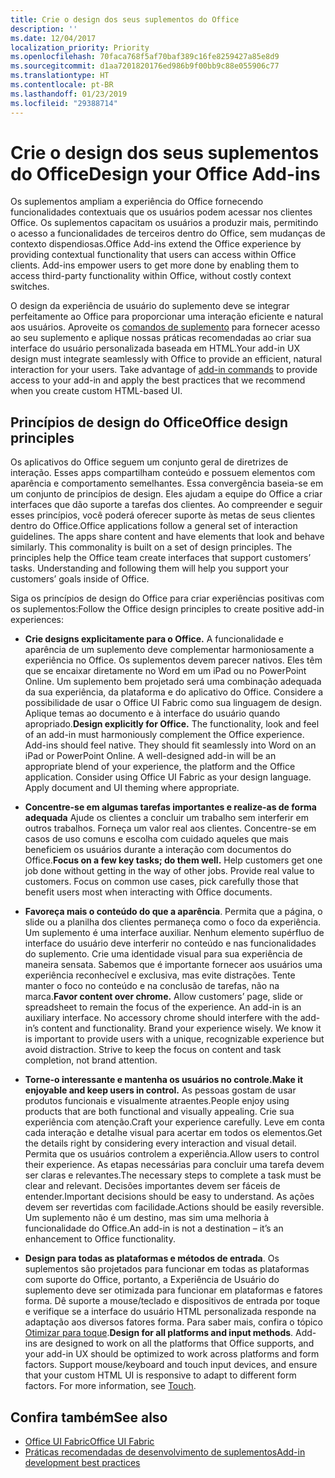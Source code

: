 ```yaml
---
title: Crie o design dos seus suplementos do Office
description: ''
ms.date: 12/04/2017
localization_priority: Priority
ms.openlocfilehash: 70faca768f5af70baf389c16fe8259427a85e8d9
ms.sourcegitcommit: d1aa7201820176ed986b9f00bb9c88e055906c77
ms.translationtype: HT
ms.contentlocale: pt-BR
ms.lasthandoff: 01/23/2019
ms.locfileid: "29388714"
---
```

# <a name="design-your-office-add-ins"></a><span data-ttu-id="f4c19-102">Crie o design dos seus suplementos do Office</span><span class="sxs-lookup"><span data-stu-id="f4c19-102">Design your Office Add-ins</span></span>

<span data-ttu-id="f4c19-p101">Os suplementos ampliam a experiência do Office fornecendo funcionalidades contextuais que os usuários podem acessar nos clientes Office. Os suplementos capacitam os usuários a produzir mais, permitindo o acesso a funcionalidades de terceiros dentro do Office, sem mudanças de contexto dispendiosas.</span><span class="sxs-lookup"><span data-stu-id="f4c19-p101">Office Add-ins extend the Office experience by providing contextual functionality that users can access within Office clients. Add-ins empower users to get more done by enabling them to access third-party functionality within Office, without costly context switches.</span></span> 

<span data-ttu-id="f4c19-p102">O design da experiência de usuário do suplemento deve se integrar perfeitamente ao Office para proporcionar uma interação eficiente e natural aos usuários. Aproveite os [comandos de suplemento](add-in-commands.md) para fornecer acesso ao seu suplemento e aplique nossas práticas recomendadas ao criar sua interface do usuário personalizada baseada em HTML.</span><span class="sxs-lookup"><span data-stu-id="f4c19-p102">Your add-in UX design must integrate seamlessly with Office to provide an efficient, natural interaction for your users. Take advantage of [add-in commands](add-in-commands.md) to provide access to your add-in and apply the best practices that we recommend when you create custom HTML-based UI.</span></span>

## <a name="office-design-principles"></a><span data-ttu-id="f4c19-107">Princípios de design do Office</span><span class="sxs-lookup"><span data-stu-id="f4c19-107">Office design principles</span></span>

<span data-ttu-id="f4c19-p103">Os aplicativos do Office seguem um conjunto geral de diretrizes de interação. Esses apps compartilham conteúdo e possuem elementos com aparência e comportamento semelhantes. Essa convergência baseia-se em um conjunto de princípios de design. Eles ajudam a equipe do Office a criar interfaces que dão suporte a tarefas dos clientes. Ao compreender e seguir esses princípios, você poderá oferecer suporte às metas de seus clientes dentro do Office.</span><span class="sxs-lookup"><span data-stu-id="f4c19-p103">Office applications follow a general set of interaction guidelines. The apps share content and have elements that look and behave similarly. This commonality is built on a set of design principles. The principles help the Office team create interfaces that support customers’ tasks. Understanding and following them will help you support your customers’ goals inside of Office.</span></span>

<span data-ttu-id="f4c19-113">Siga os princípios de design do Office para criar experiências positivas com os suplementos:</span><span class="sxs-lookup"><span data-stu-id="f4c19-113">Follow the Office design principles to create positive add-in experiences:</span></span>

- <span data-ttu-id="f4c19-p104">**Crie designs explicitamente para o Office.** A funcionalidade e aparência de um suplemento deve complementar harmoniosamente a experiência no Office. Os suplementos devem parecer nativos. Eles têm que se encaixar diretamente no Word em um iPad ou no PowerPoint Online. Um suplemento bem projetado será uma combinação adequada da sua experiência, da plataforma e do aplicativo do Office. Considere a possibilidade de usar o Office UI Fabric como sua linguagem de design. Aplique temas ao documento e à interface do usuário quando apropriado.</span><span class="sxs-lookup"><span data-stu-id="f4c19-p104">**Design explicitly for Office.** The functionality, look and feel of an add-in must harmoniously complement the Office experience. Add-ins should feel native. They should fit seamlessly into Word on an iPad or PowerPoint Online. A well-designed add-in will be an appropriate blend of your experience, the platform and the Office application. Consider using Office UI Fabric as your design language. Apply document and UI theming where appropriate.</span></span>

- <span data-ttu-id="f4c19-p105">**Concentre-se em algumas tarefas importantes e realize-as de forma adequada** Ajude os clientes a concluir um trabalho sem interferir em outros trabalhos. Forneça um valor real aos clientes. Concentre-se em casos de uso comuns e escolha com cuidado aqueles que mais beneficiem os usuários durante a interação com documentos do Office.</span><span class="sxs-lookup"><span data-stu-id="f4c19-p105">**Focus on a few key tasks; do them well.** Help customers get one job done without getting in the way of other jobs. Provide real value to customers. Focus on common use cases, pick carefully those that benefit users most when interacting with Office documents.</span></span>

- <span data-ttu-id="f4c19-p106">**Favoreça mais o conteúdo do que a aparência**. Permita que a página, o slide ou a planilha dos clientes permaneça como o foco da experiência. Um suplemento é uma interface auxiliar. Nenhum elemento supérfluo de interface do usuário deve interferir no conteúdo e nas funcionalidades do suplemento. Crie uma identidade visual para sua experiência de maneira sensata. Sabemos que é importante fornecer aos usuários uma experiência reconhecível e exclusiva, mas evite distrações. Tente manter o foco no conteúdo e na conclusão de tarefas, não na marca.</span><span class="sxs-lookup"><span data-stu-id="f4c19-p106">**Favor content over chrome.** Allow customers’ page, slide or spreadsheet to remain the focus of the experience. An add-in is an auxiliary interface. No accessory chrome should interfere with the add-in’s content and functionality. Brand your experience wisely. We know it is important to provide users with a unique, recognizable experience but avoid distraction. Strive to keep the focus on content and task completion, not brand attention.</span></span>

- <span data-ttu-id="f4c19-132">**Torne-o interessante e mantenha os usuários no controle.**</span><span class="sxs-lookup"><span data-stu-id="f4c19-132">**Make it enjoyable and keep users in control.**</span></span> <span data-ttu-id="f4c19-133">As pessoas gostam de usar produtos funcionais e visualmente atraentes.</span><span class="sxs-lookup"><span data-stu-id="f4c19-133">People enjoy using products that are both functional and visually appealing.</span></span> <span data-ttu-id="f4c19-134">Crie sua experiência com atenção.</span><span class="sxs-lookup"><span data-stu-id="f4c19-134">Craft your experience carefully.</span></span> <span data-ttu-id="f4c19-135">Leve em conta cada interação e detalhe visual para acertar em todos os elementos.</span><span class="sxs-lookup"><span data-stu-id="f4c19-135">Get the details right by considering every interaction and visual detail.</span></span> <span data-ttu-id="f4c19-136">Permita que os usuários controlem a experiência.</span><span class="sxs-lookup"><span data-stu-id="f4c19-136">Allow users to control their experience.</span></span> <span data-ttu-id="f4c19-137">As etapas necessárias para concluir uma tarefa devem ser claras e relevantes.</span><span class="sxs-lookup"><span data-stu-id="f4c19-137">The necessary steps to complete a task must be clear and relevant.</span></span> <span data-ttu-id="f4c19-138">Decisões importantes devem ser fáceis de entender.</span><span class="sxs-lookup"><span data-stu-id="f4c19-138">Important decisions should be easy to understand.</span></span> <span data-ttu-id="f4c19-139">As ações devem ser revertidas com facilidade.</span><span class="sxs-lookup"><span data-stu-id="f4c19-139">Actions should be easily reversible.</span></span> <span data-ttu-id="f4c19-140">Um suplemento não é um destino, mas sim uma melhoria à funcionalidade do Office.</span><span class="sxs-lookup"><span data-stu-id="f4c19-140">An add-in is not a destination – it’s an enhancement to Office functionality.</span></span>

- <span data-ttu-id="f4c19-p108">**Design para todas as plataformas e métodos de entrada**. Os suplementos são projetados para funcionar em todas as plataformas com suporte do Office, portanto, a Experiência de Usuário do suplemento deve ser otimizada para funcionar em plataformas e fatores forma. Dê suporte a mouse/teclado e dispositivos de entrada por toque e verifique se a interface do usuário HTML personalizada responde na adaptação aos diversos fatores forma. Para saber mais, confira o tópico [Otimizar para toque](../concepts/add-in-development-best-practices.md#optimize-for-touch).</span><span class="sxs-lookup"><span data-stu-id="f4c19-p108">**Design for all platforms and input methods**. Add-ins are designed to work on all the platforms that Office supports, and your add-in UX should be optimized to work across platforms and form factors. Support mouse/keyboard and touch input devices, and ensure that your custom HTML UI is responsive to adapt to different form factors. For more information, see [Touch](../concepts/add-in-development-best-practices.md#optimize-for-touch).</span></span> 

## <a name="see-also"></a><span data-ttu-id="f4c19-145">Confira também</span><span class="sxs-lookup"><span data-stu-id="f4c19-145">See also</span></span>
- [<span data-ttu-id="f4c19-146">Office UI Fabric</span><span class="sxs-lookup"><span data-stu-id="f4c19-146">Office UI Fabric</span></span>](https://developer.microsoft.com/pt-BR/fabric) 
- [<span data-ttu-id="f4c19-147">Práticas recomendadas de desenvolvimento de suplementos</span><span class="sxs-lookup"><span data-stu-id="f4c19-147">Add-in development best practices</span></span>](../concepts/add-in-development-best-practices.md)

